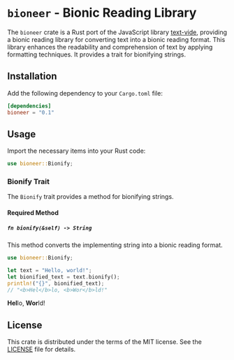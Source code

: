 # `bioneer` - Bionic Reading Library

The `bioneer` crate is a Rust port of the JavaScript library [text-vide](https://github.com/Gumball12/text-vide), providing a bionic reading library for converting text into a bionic reading format. This library enhances the readability and comprehension of text by applying formatting techniques. It provides a trait for bionifying strings.

## Installation

Add the following dependency to your `Cargo.toml` file:

```toml
[dependencies]
bioneer = "0.1"
```

## Usage

Import the necessary items into your Rust code:

```rust
use bioneer::Bionify;
```

### Bionify Trait

The `Bionify` trait provides a method for bionifying strings.

#### Required Method

##### `fn bionify(&self) -> String`

This method converts the implementing string into a bionic reading format.

```rust
use bioneer::Bionify;

let text = "Hello, world!";
let bionified_text = text.bionify();
println!("{}", bionified_text);
// "<b>Hel</b>lo, <b>Wor</b>ld!" 
```
**Hel**lo, **Wor**ld!

## License

This crate is distributed under the terms of the MIT license. See the [LICENSE](https://opensource.org/licenses/MIT) file for details.
